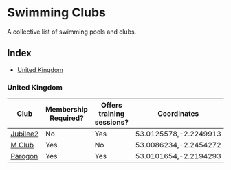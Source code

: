 # Swimming Clubs

A collective list of swimming pools and clubs.

## Index

- [United Kingdom](#united-kingdom)

### United Kingdom

| Club | Membership Required? | Offers training sessions? | Coordinates |
| ----- | ------------------- | ------------------------- | ----------- |
| [Jubilee2](https://www.newcastle-staffs.gov.uk/jubilee2) | No | Yes | 53.0125578,-2.2249913 |
| [M Club](https://mclubspaandfitness.co.uk) | Yes | No | 53.0086234,-2.2454272 |
| [Parogon](https://parogon.com/) | Yes | Yes | 53.0101654,-2.2194293 |
